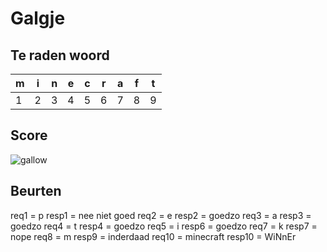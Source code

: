 # Galgje

## Te raden woord

|m|i|n|e|c|r|a|f|t|
|-|-|-|-|-|-|-|-|-|
|1|2|3|4|5|6|7|8|9|

## Score
![gallow](./images/3.png)

## Beurten
req1 = p
resp1 =  nee niet goed
req2 = e
resp2 = goedzo
req3 = a
resp3 = goedzo
req4 = t
resp4 = goedzo
req5 = i
resp6 = goedzo
req7 = k
resp7 = nope
req8 = m
resp9 = inderdaad
req10 = minecraft
resp10 = WiNnEr